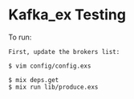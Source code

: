 # Kafka_ex Testing

To run:

```
First, update the brokers list:

$ vim config/config.exs

$ mix deps.get
$ mix run lib/produce.exs
```
